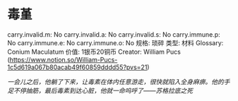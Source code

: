 # 毒堇

carry.invalid.m: No
carry.invalid.a: No
carry.invalid.s: No
carry.immune.p: No
carry.immune.e: No
carry.immune.o: No
规格: 琐碎
类型: 材料
Glossary: Conium Maculatum
价值: 1银币20铜币
Creator: William Pucs (https://www.notion.so/William-Pucs-1c5d619a067b80acab49f60859dddd55?pvs=21)

*一会儿之后，他躺了下来，让毒素在体内任意游走，很快就陷入全身麻痹。他的手足不停抽筋，最后毒素到达心脏，他就一命呜呼了——苏格拉底之死*